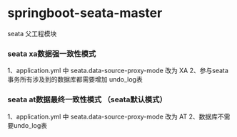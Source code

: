 # springboot-seata-master
seata 父工程模块
### seata xa数据强一致性模式
  1、application.yml 中 seata.data-source-proxy-mode 改为 XA
  2、参与seata事务所有涉及到的数据库都需要增加 undo_log表

### seata at数据最终一致性模式 （seata默认模式）
  1、application.yml 中 seata.data-source-proxy-mode 改为 AT
  2、数据库不需要undo_log表
